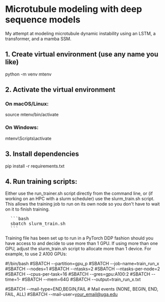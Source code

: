 # Microtubule modeling with deep sequence models
My attempt at modeling microtubule dynamic instability using an LSTM, a transformer, and a mamba SSM.



## 1. Create virtual environment (use any name you like)
python -m venv mtenv

## 2. Activate the virtual environment
### On macOS/Linux:
source mtenv/bin/activate

### On Windows:
mtenv\Scripts\activate

## 3. Install dependencies
pip install -r requirements.txt

## 4. Run training scripts:
Either use the run_trainer.sh script directly from the command line, or (if working on an HPC with a slurm scheduler) use the slurm_train.sh script.
This allows the training job to run on its own node so you don't have to wait on it to finish training.

<pre>
  ```bash
  sbatch slurm_train.sh
  ```
</pre>

Training file has been set up to run in a PyTorch DDP fashion should you have access to and decide to use more than 1 GPU.
If using more than one GPU, adjust the slurm_train.sh script to allocate more than 1 device. For example, to use 2 A100 GPUs:

#!/bin/bash
#SBATCH --partition=gpu_p
#SBATCH --job-name=train_run_x
#SBATCH --nodes=1
#SBATCH --ntasks=2
#SBATCH --ntasks-per-node=2
#SBATCH --cpus-per-task=16
#SBATCH --gres=gpu:A100:2
#SBATCH --time=1-
#SBATCH --mem=64G
#SBATCH --output=train_run_x.txt

#SBATCH --mail-type=END,BEGIN,FAIL          # Mail events (NONE, BEGIN, END, FAIL, ALL)
#SBATCH --mail-user=your_email@uga.edu




